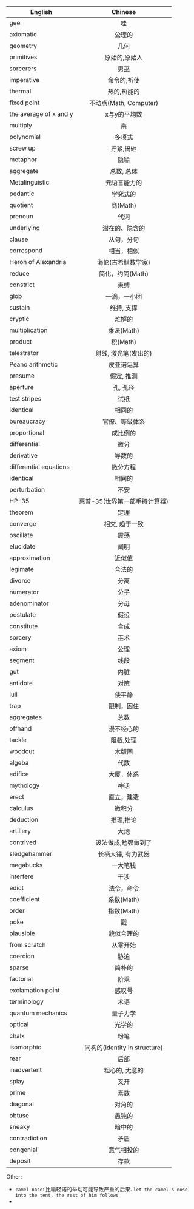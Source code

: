 | English                |          Chinese           |
| ---------------------- | :------------------------: |
| gee                    |             哇              |
| axiomatic              |            公理的             |
| geometry               |             几何             |
| primitives             |          原始的,原始人           |
| sorcerers              |             男巫             |
| imperative             |           命令的,祈使           |
| thermal                |           热的,热能的           |
| fixed point            |    不动点(Math, Computer)     |
| the average of x and y |          x与y的平均数           |
| multiply               |             乘              |
| polynomial             |            多项式             |
| screw up               |           拧紧,搞砸            |
| metaphor               |             隐喻             |
| aggregate              |           总数, 总体           |
| Metalinguistic         |           元语言能力的           |
| pedantic               |            学究式的            |
| quotient               |          商(Math)           |
| prenoun                |             代词             |
| underlying             |          潜在的、隐含的           |
| clause                 |           从句，分句            |
| correspond             |           相当，相似            |
| Heron of Alexandria    |         海伦(古希腊数学家)         |
| reduce                 |        简化，约简(Math)         |
| constrict              |             束缚             |
| glob                   |           一滴，一小团           |
| sustain                |           维持, 支撑           |
| cryptic                |            难解的             |
| multiplication         |          乘法(Math)          |
| product                |          积(Math)           |
| telestrator            |        射线, 激光笔(发出的)        |
| Peano arithmetic       |           皮亚诺运算            |
| presume                |           假定, 推测           |
| aperture               |           孔, 孔径            |
| test stripes           |             试纸             |
| identical              |            相同的             |
| bureaucracy            |          官僚、等级体系           |
| proportional           |            成比例的            |
| differential           |             微分             |
| derivative             |            导数的             |
| differential equations |            微分方程            |
| identical              |            相同的             |
| perturbation           |             不安             |
| HP-35                  |     惠普-35(世界第一部手持计算器)      |
| theorem                |             定理             |
| converge               |          相交, 趋于一致          |
| oscillate              |             震荡             |
| elucidate              |             阐明             |
| approximation          |            近似值             |
| legimate               |            合法的             |
| divorce                |             分离             |
| numerator              |             分子             |
| adenominator           |             分母             |
| postulate              |             假设             |
| constitute             |             合成             |
| sorcery                |             巫术             |
| axiom                  |             公理             |
| segment                |             线段             |
| gut                    |             内脏             |
| antidote               |             对策             |
| lull                   |            使平静             |
| trap                   |           限制，困住            |
| aggregates             |             总数             |
| offhand                |           漫不经心的            |
| tackle                 |           阻截,处理            |
| woodcut                |            木版画             |
| algeba                 |             代数             |
| edifice                |           大厦，体系            |
| mythology              |             神话             |
| erect                  |           直立，建造            |
| calculus               |            微积分             |
| deduction              |           推理,推论            |
| artillery              |             大炮             |
| contrived              |         设法做成,勉强做到了         |
| sledgehammer           |         长柄大锤, 有力武器         |
| megabucks              |            一大笔钱            |
| interfere              |             干涉             |
| edict                  |           法令，命令            |
| coefficient            |          系数(Math)          |
| order                  |          指数(Math)          |
| poke                   |             戳              |
| plausible              |           貌似合理的            |
| from scratch           |            从零开始            |
| coercion               |             胁迫             |
| sparse                 |            简朴的             |
| factorial              |             阶乘             |
| exclamation point      |            感叹号             |
| terminology            |             术语             |
| quantum mechanics      |            量子力学            |
| optical                |            光学的             |
| chalk                  |             粉笔             |
| isomorphic             | 同构的(identity in structure) |
| rear                   |             后部             |
| inadvertent            |          粗心的, 无意的          |
| splay                  |             叉开             |
| prime                  |             素数             |
| diagonal               |            对角的             |
| obtuse                 |            愚钝的             |
| sneaky                 |            暗中的             |
| contradiction          |             矛盾             |
| congenial              |          意气相投的           |
| deposit                |             存款             |



Other:

- `camel nose`: 比喻轻诺的举动可能导致严重的后果. `let the camel's nose into the tent, the rest of him follows`
- ​

